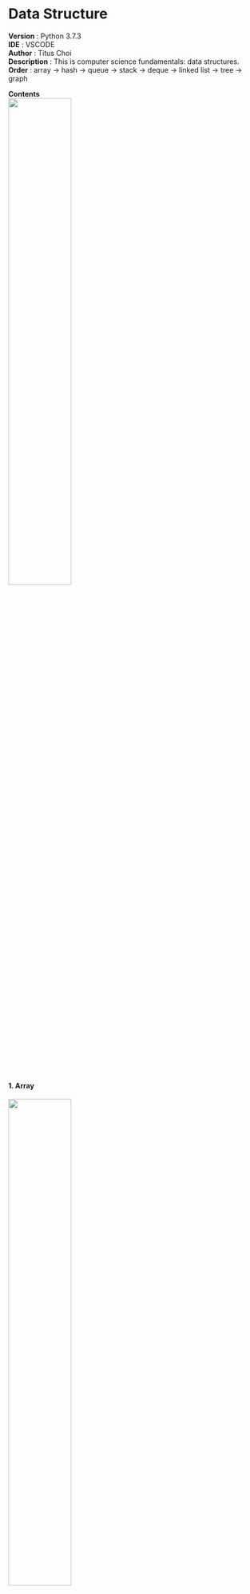 # Data Structure

**Version**     : Python 3.7.3<br>
**IDE**           : VSCODE<br>
**Author**      : Titus Choi<br>
**Description** : This is computer science fundamentals: data structures.<br>
**Order**       : array -> hash -> queue -> stack -> deque -> linked list -> tree -> graph<br>

**Contents**<br>
<img src="https://user-images.githubusercontent.com/58930352/111784186-715e2c80-88fe-11eb-8325-b75e5f0cfaf5.jpg" width="50%">

#### **1. Array**<br>
<img src="https://user-images.githubusercontent.com/58930352/111784793-28f33e80-88ff-11eb-88cd-c3d116b1b8da.jpg" width="50%">

#### **2. Hash**<br>
<img src="https://user-images.githubusercontent.com/58930352/111784797-2a246b80-88ff-11eb-8b2f-5b6b21698fd6.jpg" width="50%">
<img src="https://user-images.githubusercontent.com/58930352/111784799-2abd0200-88ff-11eb-9a3c-3c9c1c288629.jpg" width="50%">
<img src="https://user-images.githubusercontent.com/58930352/111784800-2b559880-88ff-11eb-81cf-523f6ff6617c.jpg" width="50%">
<img src="https://user-images.githubusercontent.com/58930352/111784802-2b559880-88ff-11eb-9455-6f94309679d4.jpg" width="50%">

#### **3. Queue**<br>
<img src="https://user-images.githubusercontent.com/58930352/111784805-2bee2f00-88ff-11eb-8dce-16c1d6e51d66.jpg" width="50%">
<img src="https://user-images.githubusercontent.com/58930352/111784807-2bee2f00-88ff-11eb-9380-8edb247c0963.jpg" width="50%">

#### **4. Stack**<br>
<img src="https://user-images.githubusercontent.com/58930352/111784808-2c86c580-88ff-11eb-8050-dae62fe9b29b.jpg" width="50%">
<img src="https://user-images.githubusercontent.com/58930352/111784809-2c86c580-88ff-11eb-8460-68b2fe632d84.jpg" width="50%">
<img src="https://user-images.githubusercontent.com/58930352/111784812-2d1f5c00-88ff-11eb-92f0-1fe836dec6be.jpg" width="50%">

#### **5. Deque**<br>
<img src="https://user-images.githubusercontent.com/58930352/111784814-2d1f5c00-88ff-11eb-8f7c-d02ba61c1ff6.jpg" width="50%">

#### **6. Linked List**<br>
<img src="https://user-images.githubusercontent.com/58930352/111784818-2db7f280-88ff-11eb-9dd5-b8b9800dd242.jpg" width="50%">
<img src="https://user-images.githubusercontent.com/58930352/111784819-2e508900-88ff-11eb-8fec-793ef4e3df25.jpg" width="50%">
<img src="https://user-images.githubusercontent.com/58930352/111784820-2e508900-88ff-11eb-8435-246e80ebb6f7.jpg" width="50%">

#### **7. Tree**<br>
<img src="https://user-images.githubusercontent.com/58930352/111784822-2ee91f80-88ff-11eb-86eb-52398bc5d9da.jpg" width="50%">
<img src="https://user-images.githubusercontent.com/58930352/111784823-2ee91f80-88ff-11eb-85bc-9b81a50177c0.jpg" width="50%">
<img src="https://user-images.githubusercontent.com/58930352/111784825-2f81b600-88ff-11eb-9790-e0aded0445e0.jpg" width="50%">

#### **8. Heap**<br>
<img src="https://user-images.githubusercontent.com/58930352/111784827-2f81b600-88ff-11eb-9e79-ff6db258b83c.jpg" width="50%">
<img src="https://user-images.githubusercontent.com/58930352/111784829-301a4c80-88ff-11eb-84c0-431799b7831e.jpg" width="50%">
<img src="https://user-images.githubusercontent.com/58930352/111784830-301a4c80-88ff-11eb-8a35-dc1f8077d882.jpg" width="50%">

#### **9. Graph**<br>
<img src="https://user-images.githubusercontent.com/58930352/111784831-30b2e300-88ff-11eb-87f7-b1db9681e69e.jpg" width="50%">
<img src="https://user-images.githubusercontent.com/58930352/111784832-30b2e300-88ff-11eb-9994-889c29b0417e.jpg" width="50%">
<img src="https://user-images.githubusercontent.com/58930352/111784834-314b7980-88ff-11eb-9e24-d310342ced4f.jpg" width="50%">
